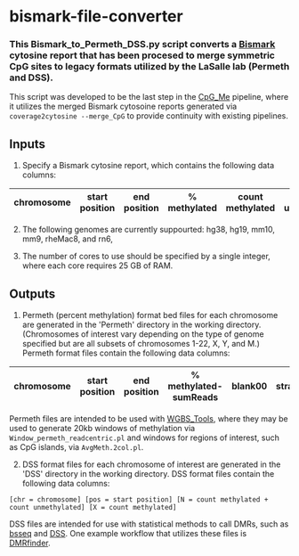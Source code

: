 # bismark-file-converter
### This Bismark_to_Permeth_DSS.py script converts a [Bismark](https://github.com/FelixKrueger/Bismark) cytosine report that has been procesed to merge symmetric CpG sites to legacy formats utilized by the LaSalle lab (Permeth and DSS).

This script was developed to be the last step in the [CpG_Me](https://github.com/ben-laufer/CpG_Me) pipeline, where it utilizes the merged Bismark cytosoine reports generated via `coverage2cytosine --merge_CpG` to provide continuity with existing pipelines. 

## Inputs 

1. Specify a Bismark cytosine report, which contains the following data columns:

| chromosome    | start position| end position  | % methylated  | count methylated | count unmethylated|
| ------------- | ------------- | ------------- | ------------- | ---------------- | ----------------- |

2. The following genomes are currently suppourted: hg38, hg19, mm10, mm9, rheMac8, and rn6,

3. The number of cores to use should be specified by a single integer, where each core requires 25 GB of RAM. 

## Outputs

1. Permeth (percent methylation) format bed files for each chromosome are generated in the 'Permeth' directory in the working directory. 
(Chromosomes of interest vary depending on the type of genome specified but are all subsets of chromosomes 1-22, X, Y, and M.)
Permeth format files contain the following data columns:

| chromosome | start position | end position | % methylated-sumReads | blank00  | strand | blank01 | blank02 | color | 
| ---------- | -------------- | ------------ | --------------------- | ---------| ------ | ------- | ------- | ----- |

Permeth files are intended to be used with [WGBS_Tools](https://github.com/kwdunaway/WGBS_Tools/tree/perl_code), where they may be used to generate 20kb windows of methylation via `Window_permeth_readcentric.pl` and windows for regions of interest, such as CpG islands, via `AvgMeth.2col.pl`.

2. DSS format files for each chromosome of interest are generated in the 'DSS' directory in the working directory.
DSS format files contain the following data columns:

`[chr = chromosome] [pos = start position] [N = count methylated + count unmethylated] [X = count methylated]`

DSS files are intended for use with statistical methods to call DMRs, such as [bsseq](https://bioconductor.org/packages/release/bioc/html/bsseq.html) and [DSS](https://bioconductor.org/packages/release/bioc/html/DSS.html). One example workflow that utilizes these files is [DMRfinder](https://github.com/cemordaunt/DMRfinder). 
